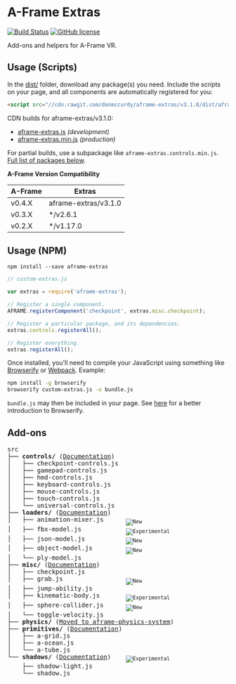 # A-Frame Extras

[![Build Status](https://travis-ci.org/donmccurdy/aframe-extras.svg?branch=master)](https://travis-ci.org/donmccurdy/aframe-extras)
[![GitHub license](https://img.shields.io/badge/license-MIT-blue.svg)](https://raw.githubusercontent.com/donmccurdy/aframe-extras/master/LICENSE)

Add-ons and helpers for A-Frame VR.

## Usage (Scripts)

In the [dist/](https://github.com/donmccurdy/aframe-extras/tree/master/dist) folder, download any package(s) you need. Include the scripts on your page, and all components are automatically registered for you:

```html
<script src="//cdn.rawgit.com/donmccurdy/aframe-extras/v3.1.0/dist/aframe-extras.min.js"></script>
```

CDN builds for aframe-extras/v3.1.0:

- [aframe-extras.js](https://cdn.rawgit.com/donmccurdy/aframe-extras/v3.1.0/dist/aframe-extras.js) *(development)*
- [aframe-extras.min.js](https://cdn.rawgit.com/donmccurdy/aframe-extras/v3.1.0/dist/aframe-extras.min.js) *(production)*

For partial builds, use a subpackage like `aframe-extras.controls.min.js`. [Full list of packages below](#add-ons).

**A-Frame Version Compatibility**

| A-Frame   | Extras                |
|-----------|-----------------------|
| v0.4.X | aframe-extras/v3.1.0     |
| v0.3.X | */v2.6.1                 |
| v0.2.X | */v1.17.0                |

## Usage (NPM)

```
npm install --save aframe-extras
```

```javascript
// custom-extras.js

var extras = require('aframe-extras');

// Register a single component.
AFRAME.registerComponent('checkpoint', extras.misc.checkpoint);

// Register a particular package, and its dependencies.
extras.controls.registerAll();

// Register everything.
extras.registerAll();
```

Once installed, you'll need to compile your JavaScript using something like [Browserify](http://browserify.org/) or [Webpack](http://webpack.github.io/). Example:

```bash
npm install -g browserify
browserify custom-extras.js -o bundle.js
```

`bundle.js` may then be included in your page. See [here](http://browserify.org/#middle-section) for a better introduction to Browserify.

## Add-ons

<!-- tree src -I index.js -->
<pre>
src
├── <b>controls/</b> (<a href="/src/controls">Documentation</a>)
│   ├── checkpoint-controls.js
│   ├── gamepad-controls.js
│   ├── hmd-controls.js
│   ├── keyboard-controls.js
│   ├── mouse-controls.js
│   ├── touch-controls.js
│   └── universal-controls.js
├── <b>loaders/</b> (<a href="/src/loaders">Documentation</a>)
│   ├── animation-mixer.js      <sub><img alt="New" src="https://img.shields.io/badge/status-new-green.svg"></sub>
│   ├── fbx-model.js            <sub><img alt="Experimental" src="https://img.shields.io/badge/status-experimental-orange.svg"></sub>
│   ├── json-model.js           <sub><img alt="New" src="https://img.shields.io/badge/status-new-green.svg"></sub>
│   ├── object-model.js         <sub><img alt="New" src="https://img.shields.io/badge/status-new-green.svg"></sub>
│   └── ply-model.js
├── <b>misc/</b> (<a href="/src/misc">Documentation</a>)
│   ├── checkpoint.js
│   ├── grab.js                 <sub><img alt="New" src="https://img.shields.io/badge/status-new-green.svg"></sub>
│   ├── jump-ability.js
│   ├── kinematic-body.js       <sub><img alt="Experimental" src="https://img.shields.io/badge/status-experimental-orange.svg"></sub>
│   ├── sphere-collider.js      <sub><img alt="New" src="https://img.shields.io/badge/status-new-green.svg"></sub>
│   └── toggle-velocity.js
├── <b>physics/</b> (<a href="https://github.com/donmccurdy/aframe-physics-system">Moved to aframe-physics-system</a>)
├── <b>primitives/</b> (<a href="/src/primitives">Documentation</a>)
│   ├── a-grid.js
│   ├── a-ocean.js
│   └── a-tube.js
└── <b>shadows/</b> (<a href="/src/shadows">Documentation</a>)    <sub><img alt="Experimental" src="https://img.shields.io/badge/status-experimental-orange.svg"></sub>
    ├── shadow-light.js
    └── shadow.js
</pre>
